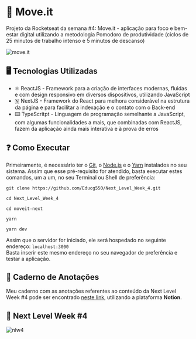 # 🥇 Move.it
Projeto da Rocketseat da semana #4: Move.it - aplicação para foco e bem-estar digital utilizando a metodologia Pomodoro de produtividade (ciclos de 25 minutos de trabalho intenso e 5 minutos de descanso)

![move.it](https://raw.githubusercontent.com/Educg550/Next_Level_Week_4/a5df0d85cf03f8ab55d8f8cf126314a4c2790c4e/moveit-next/public/logo-full.svg "move.it")

## 🖥️ Tecnologias Utilizadas

* ⚛️ ReactJS - Framework para a criação de interfaces modernas, fluidas e com design responsivo em diversos dispositivos, utilizando JavaScript
* 🇳 NextJS - Framework do React para melhora considerável na estrutura da página e para facilitar a indexação e o contato com o Back-end
* ⌨️ TypeScritpt - Linguagem de programação semelhante a JavaScript, com algumas funcionalidades a mais, que combinadas com ReactJS, fazem da aplicação ainda mais interativa e à prova de erros

## ❓ Como Executar
Primeiramente, é necessário ter o [Git](https://git-scm.com/downloads), o [Node.js](https://nodejs.org/en/download/) e o [Yarn](https://yarnpkg.com/) instalados no seu sistema. Assim que esse pré-requisito for atendido, basta executar estes comandos, um a um, no seu Terminal ou Shell de preferência:

```
git clone https://github.com/Educg550/Next_Level_Week_4.git

cd Next_Level_Week_4

cd moveit-next

yarn

yarn dev
```

Assim que o servidor for iniciado, ele será hospedado no seguinte endereço: ```localhost:3000```
<br>
Basta inserir este mesmo endereço no seu navegador de preferência e testar a aplicação.

## 📓 Caderno de Anotações
Meu caderno com as anotações referentes ao conteúdo da Next Level Week #4 pode ser encontrado [neste link](https://www.notion.so/Next-Level-Week-4-7355b15061fa4a06a5ca9ee78fcd621d), utilizando a plataforma **Notion**.

## 🚀 Next Level Week #4

![nlw4](https://instagram.fcgh10-1.fna.fbcdn.net/v/t51.2885-15/e35/152111451_981027065764653_76265124056744178_n.jpg?_nc_ht=instagram.fcgh10-1.fna.fbcdn.net&_nc_cat=109&_nc_ohc=eeSwUwjQr-MAX9o9FHD&tp=1&oh=9c3acc7e745375d89166bd36ecea5c7a&oe=60635E22 "nlw4")
